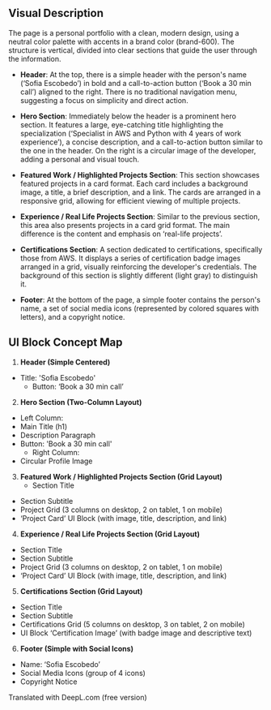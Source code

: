 ## Visual Description

The page is a personal portfolio with a clean, modern design, using a neutral color palette with accents in a brand color (brand-600). The structure is vertical, divided into clear sections that guide the user through the information.

- **Header**: At the top, there is a simple header with the person's name (‘Sofia Escobedo’) in bold and a call-to-action button (‘Book a 30 min call’) aligned to the right. There is no traditional navigation menu, suggesting a focus on simplicity and direct action.

- **Hero Section**: Immediately below the header is a prominent hero section. It features a large, eye-catching title highlighting the specialization (‘Specialist in AWS and Python with 4 years of work experience’), a concise description, and a call-to-action button similar to the one in the header. On the right is a circular image of the developer, adding a personal and visual touch.

- **Featured Work / Highlighted Projects Section**: This section showcases featured projects in a card format. Each card includes a background image, a title, a brief description, and a link. The cards are arranged in a responsive grid, allowing for efficient viewing of multiple projects.

- **Experience / Real Life Projects Section**: Similar to the previous section, this area also presents projects in a card grid format. The main difference is the content and emphasis on ‘real-life projects’.

- **Certifications Section**: A section dedicated to certifications, specifically those from AWS. It displays a series of certification badge images arranged in a grid, visually reinforcing the developer's credentials. The background of this section is slightly different (light gray) to distinguish it.

- **Footer**: At the bottom of the page, a simple footer contains the person's name, a set of social media icons (represented by colored squares with letters), and a copyright notice.

## UI Block Concept Map

1.  **Header (Simple Centered)**

- Title: 'Sofia Escobedo'
  - Button: ‘Book a 30 min call’

2.  **Hero Section (Two-Column Layout)**

- Left Column:
- Main Title (h1)
- Description Paragraph
- Button: 'Book a 30 min call'
  - Right Column:
- Circular Profile Image

3.  **Featured Work / Highlighted Projects Section (Grid Layout)**
    - Section Title

- Section Subtitle
- Project Grid (3 columns on desktop, 2 on tablet, 1 on mobile)
- ‘Project Card’ UI Block (with image, title, description, and link)

4.  **Experience / Real Life Projects Section (Grid Layout)**

- Section Title
- Section Subtitle
- Project Grid (3 columns on desktop, 2 on tablet, 1 on mobile)
- ‘Project Card’ UI Block (with image, title, description, and link)

5.  **Certifications Section (Grid Layout)**

- Section Title
- Section Subtitle
- Certifications Grid (5 columns on desktop, 3 on tablet, 2 on mobile)
- UI Block ‘Certification Image’ (with badge image and descriptive text)

6.  **Footer (Simple with Social Icons)**

- Name: ‘Sofia Escobedo’
- Social Media Icons (group of 4 icons)
- Copyright Notice

Translated with DeepL.com (free version)
